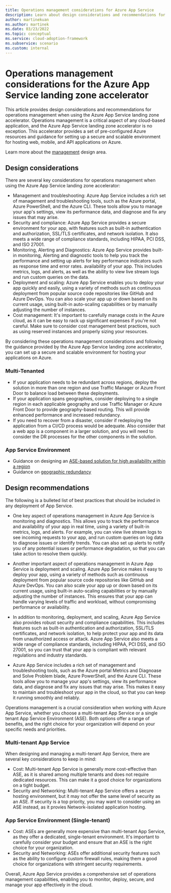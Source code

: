 ```yaml
---
title: Operations management considerations for Azure App Service
description: Learn about design considerations and recommendations for operations management in the Azure App Service landing zone accelerator
author: martinekuan
ms.author: martinek
ms.date: 03/23/2022
ms.topic: conceptual
ms.service: cloud-adoption-framework
ms.subservice: scenario
ms.custom: internal
---
```


# Operations management considerations for the Azure App Service landing zone accelerator

This article provides design considerations and recommendations for operations management when using the Azure App Service landing zone accelerator. Operations management is a critical aspect of any cloud-based application, and the Azure App Service landing zone accelerator is no exception. This accelerator provides a set of pre-configured Azure resources and guidance for setting up a secure and scalable environment for hosting web, mobile, and API applications on Azure.

Learn more about the [management](../../../ready/landing-zone/design-area/management.md) design area.

## Design considerations

There are several key considerations for operations management when using the Azure App Service landing zone accelerator:

- Management and troubleshooting: Azure App Service includes a rich set of management and troubleshooting tools, such as the Azure portal, Azure PowerShell, and the Azure CLI. These tools allow you to manage your app's settings, view its performance data, and diagnose and fix any issues that may arise.
- Security and compliance: Azure App Service provides a secure environment for your app, with features such as built-in authentication and authorization, SSL/TLS certificates, and network isolation. It also meets a wide range of compliance standards, including HIPAA, PCI DSS, and ISO 27001.
- Monitoring, Alerting and Diagnostics: Azure App Service provides built-in monitoring, Alerting and diagnostic tools to help you track the performance and setting up alerts for key performance indicators such as response time and error rates. availability of your app. This includes metrics, logs, and alerts, as well as the ability to view live stream logs and run custom queries on the data.
- Deployment and scaling: Azure App Service enables you to deploy your app quickly and easily, using a variety of methods such as continuous deployment from popular source code repositories like GitHub and Azure DevOps. You can also scale your app up or down based on its current usage, using built-in auto-scaling capabilities or by manually adjusting the number of instances.
- Cost management: It's important to carefully manage costs in the Azure cloud, as it can be easy to rack up significant expenses if you're not careful. Make sure to consider cost management best practices, such as using reserved instances and properly sizing your resources.

By considering these operations management considerations and following the guidance provided by the Azure App Service landing zone accelerator, you can set up a secure and scalable environment for hosting your applications on Azure.

### Multi-Tenanted

- If your application needs to be redundant across regions, deploy the solution in more than one region and use Traffic Manager or Azure Front Door to balance load between these deployments.
- If your application spans geographies, consider deploying to a single region in each applicable geography and use Traffic Manager or Azure Front Door to provide geography-based routing.  This will provide enhanced performance and increased redundancy.
- If you need to recover from a disaster, consider if redeploying the application from a CI/CD process would be adequate.  Also consider that a web app is a component in a larger solution, and you will need to consider the DR processes for the other components in the solution.

### App Service Environment

- Guidance on designing an [ASE-based solution for high availability within a region](/azure/architecture/reference-architectures/enterprise-integration/ase-high-availability-deployment)
- Guidance on [geographic redundancy](/azure/app-service/environment/app-service-app-service-environment-geo-distributed-scale)

## Design recommendations

The following is a bulleted list of best practices that should be included in any deployment of App Service.

- One key aspect of operations management in Azure App Service is monitoring and diagnostics. This allows you to track the performance and availability of your app in real time, using a variety of built-in metrics, logs, and alerts. For example, you can view live stream logs to see incoming requests to your app, and run custom queries on log data to diagnose issues or identify trends. You can also set up alerts to notify you of any potential issues or performance degradation, so that you can take action to resolve them quickly.

- Another important aspect of operations management in Azure App Service is deployment and scaling. Azure App Service makes it easy to deploy your app, using a variety of methods such as continuous deployment from popular source code repositories like GitHub and Azure DevOps. You can also scale your app up or down based on its current usage, using built-in auto-scaling capabilities or by manually adjusting the number of instances. This ensures that your app can handle varying levels of traffic and workload, without compromising performance or availability.

- In addition to monitoring, deployment, and scaling, Azure App Service also provides robust security and compliance capabilities. This includes features such as built-in authentication and authorization, SSL/TLS certificates, and network isolation, to help protect your app and its data from unauthorized access or attack. Azure App Service also meets a wide range of compliance standards, including HIPAA, PCI DSS, and ISO 27001, so you can trust that your app is compliant with relevant regulations and industry standards.
-  Azure App Service includes a rich set of management and troubleshooting tools, such as the Azure portal Metrics and Diagnoase and Solve Problem blade, Azure PowerShell, and the Azure CLI. These tools allow you to manage your app's settings, view its performance data, and diagnose and fix any issues that may arise. This makes it easy to maintain and troubleshoot your app in the cloud, so that you can keep it running smoothly and reliably.


Operations management is a crucial consideration when working with Azure App Service, whether you choose a multi-tenant App Service or a single tenant App Service Environment (ASE). Both options offer a range of benefits, and the right choice for your organization will depend on your specific needs and priorities.

### Multi-tenant App Service 

When designing and managing a multi-tenant App Service, there are several key considerations to keep in mind:

- Cost: Multi-tenant App Service is generally more cost-effective than ASE, as it is shared among multiple tenants and does not require dedicated resources. This can make it a good choice for organizations on a tight budget.
- Security and Networking: Multi-tenant App Service offers a secure hosting environment, but it may not offer the same level of security as an ASE. If security is a top priority, you may want to consider using an ASE instead, as it provies Network-isolated application hosting.


### App Service Environment (Single-tenant)
- Cost: ASEs are generally more expensive than multi-tenant App Service, as they offer a dedicated, single-tenant environment. It's important to carefully consider your budget and ensure that an ASE is the right choice for your organization.
- Security and Networking: ASEs offer additional security features such as the ability to configure custom firewall rules, making them a good choice for organizations with stringent security requirements.

Overall, Azure App Service provides a comprehensive set of operations management capabilities, enabling you to monitor, deploy, secure, and manage your app effectively in the cloud.

